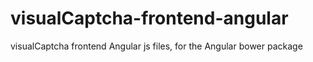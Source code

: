 visualCaptcha-frontend-angular
==============================

visualCaptcha frontend Angular js files, for the Angular bower package

